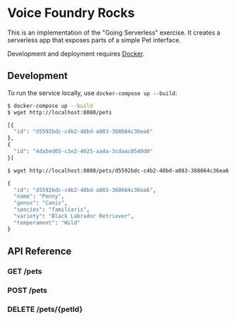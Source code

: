 # Voice Foundry Rocks
This is an implementation of the "Going Serverless" exercise. It creates a serverless app that exposes parts of a simple Pet interface.

Development and deployment requires [Docker](https://docs.docker.com/get-docker/).

## Development
To run the service locally, use `docker-compose up --build`:
```bash
$ docker-compose up --build
$ wget http://localhost:8080/pets

[{
  "id": "d5592bdc-c4b2-48bd-a083-368664c36ea6"   
},
{
  "id": "4da5ed65-c3e2-4025-aa4a-3cdaac0540d0"
}]

$ wget http://localhost:8080/pets/d5592bdc-c4b2-48bd-a083-368664c36ea6

{
  "id": "d5592bdc-c4b2-48bd-a083-368664c36ea6",
  "name": "Penny",
  "genus": "Canis",
  "species": "familiaris",
  "variety": "Black Labrador Retriever",
  "temperament": "Wild"
}
```

## API Reference

### GET /pets

### POST /pets

### DELETE /pets/{petId}

